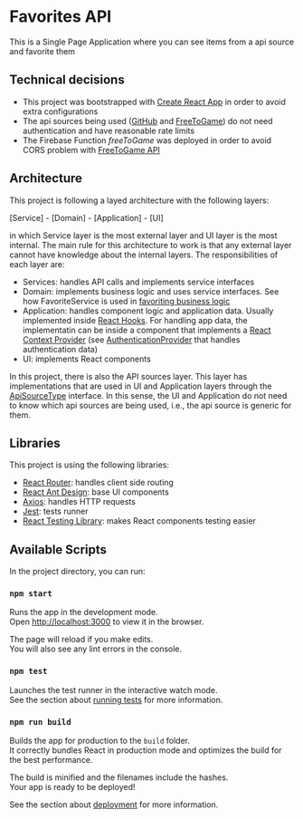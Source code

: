 # Favorites API

This is a Single Page Application where you can see items from a api source and favorite them

## Technical decisions
- This project was bootstrapped with [Create React App](https://github.com/facebook/create-react-app) in order to avoid extra configurations
- The api sources being used ([GitHub](https://docs.github.com/en/rest) and [FreeToGame](https://www.freetogame.com/api-doc)) do not need authentication and have reasonable rate limits
- The Firebase Function *freeToGame* was deployed in order to avoid CORS problem with [FreeToGame API](https://www.freetogame.com/api-doc)


## Architecture

This project is following a layed architecture with the following layers:

[Service] - [Domain] - [Application] - [UI]

in which Service layer is the most external layer and UI layer is the most internal. The main rule for this architecture to work is that any external layer cannot have knowledge about the internal layers. The responsibilities of each layer are:

* Services: handles API calls and implements service interfaces
* Domain: implements business logic and uses service interfaces. See how FavoriteService is used in [favoriting business logic](src/domain/favorited/usecases/favorite_item_usecase.ts)
* Application: handles component logic and application data. Usually implemented inside [React Hooks](https://reactjs.org/docs/hooks-intro.html). For handling app data, the implementatin can be inside a component that implements a [React Context Provider](https://reactjs.org/docs/context.html#contextprovider) (see [AuthenticationProvider](src/domain/authentication/AuthenticationProvider.tsx) that handles authentication data) 
* UI: implements React components

In this project, there is also the API sources layer. This layer has implementations that are used in UI and Application layers through the [ApiSourceType](src/api_sources/ApiSourceType.ts) interface. In this sense, the UI and Application do not need to know which api sources are being used, i.e., the api source is generic for them.


## Libraries
This project is using the following libraries:
* [React Router](https://reactrouter.com/web/guides/quick-start): handles client side routing 
* [React Ant Design](https://ant.design/docs/react/introduce): base UI components
* [Axios](https://github.com/axios/axios): handles HTTP requests
* [Jest](https://jestjs.io/): tests runner
* [React Testing Library](https://testing-library.com/docs/react-testing-library/intro/): makes React components testing easier

## Available Scripts

In the project directory, you can run:

### `npm start`

Runs the app in the development mode.\
Open [http://localhost:3000](http://localhost:3000) to view it in the browser.

The page will reload if you make edits.\
You will also see any lint errors in the console.

### `npm test`

Launches the test runner in the interactive watch mode.\
See the section about [running tests](https://facebook.github.io/create-react-app/docs/running-tests) for more information.

### `npm run build`

Builds the app for production to the `build` folder.\
It correctly bundles React in production mode and optimizes the build for the best performance.

The build is minified and the filenames include the hashes.\
Your app is ready to be deployed!

See the section about [deployment](https://facebook.github.io/create-react-app/docs/deployment) for more information.


